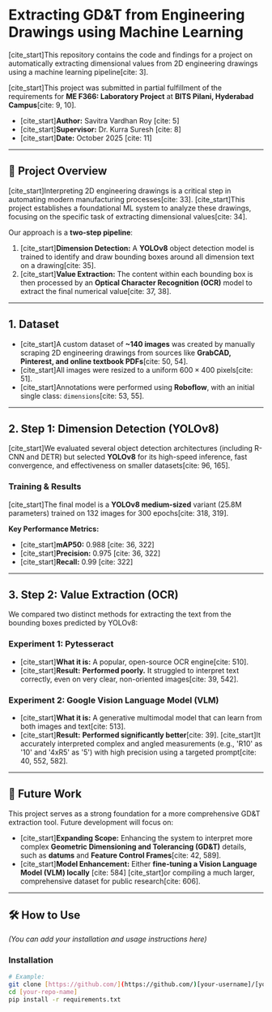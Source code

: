 # Extracting GD&T from Engineering Drawings using Machine Learning

[cite_start]This repository contains the code and findings for a project on automatically extracting dimensional values from 2D engineering drawings using a machine learning pipeline[cite: 3].

[cite_start]This project was submitted in partial fulfillment of the requirements for **ME F366: Laboratory Project** at **BITS Pilani, Hyderabad Campus**[cite: 9, 10].

* [cite_start]**Author:** Savitra Vardhan Roy [cite: 5]
* [cite_start]**Supervisor:** Dr. Kurra Suresh [cite: 8]
* [cite_start]**Date:** October 2025 [cite: 11]

---

## 🚀 Project Overview

[cite_start]Interpreting 2D engineering drawings is a critical step in automating modern manufacturing processes[cite: 33]. [cite_start]This project establishes a foundational ML system to analyze these drawings, focusing on the specific task of extracting dimensional values[cite: 34].

Our approach is a **two-step pipeline**:
1.  [cite_start]**Dimension Detection:** A **YOLOv8** object detection model is trained to identify and draw bounding boxes around all dimension text on a drawing[cite: 35].
2.  [cite_start]**Value Extraction:** The content within each bounding box is then processed by an **Optical Character Recognition (OCR)** model to extract the final numerical value[cite: 37, 38].

---

## 1. Dataset

* [cite_start]A custom dataset of **~140 images** was created by manually scraping 2D engineering drawings from sources like **GrabCAD, Pinterest, and online textbook PDFs**[cite: 50, 54].
* [cite_start]All images were resized to a uniform $600 \times 400$ pixels[cite: 51].
* [cite_start]Annotations were performed using **Roboflow**, with an initial single class: `dimensions`[cite: 53, 55].

---

## 2. Step 1: Dimension Detection (YOLOv8)

[cite_start]We evaluated several object detection architectures (including R-CNN and DETR) but selected **YOLOv8** for its high-speed inference, fast convergence, and effectiveness on smaller datasets[cite: 96, 165].

### Training & Results
[cite_start]The final model is a **YOLOv8 medium-sized** variant (25.8M parameters) trained on 132 images for 300 epochs[cite: 318, 319].

**Key Performance Metrics:**
* [cite_start]**mAP50:** 0.988 [cite: 36, 322]
* [cite_start]**Precision:** 0.975 [cite: 36, 322]
* [cite_start]**Recall:** 0.99 [cite: 322]

---

## 3. Step 2: Value Extraction (OCR)

We compared two distinct methods for extracting the text from the bounding boxes predicted by YOLOv8:

### Experiment 1: Pytesseract
* [cite_start]**What it is:** A popular, open-source OCR engine[cite: 510].
* [cite_start]**Result:** **Performed poorly.** It struggled to interpret text correctly, even on very clear, non-oriented images[cite: 39, 542].

### Experiment 2: Google Vision Language Model (VLM)
* [cite_start]**What it is:** A generative multimodal model that can learn from both images and text[cite: 513].
* [cite_start]**Result:** **Performed significantly better**[cite: 39]. [cite_start]It accurately interpreted complex and angled measurements (e.g., 'R10' as '10' and '4xR5' as '5') with high precision using a targeted prompt[cite: 40, 552, 582].

---

## 🔮 Future Work

This project serves as a strong foundation for a more comprehensive GD&T extraction tool. Future development will focus on:

* [cite_start]**Expanding Scope:** Enhancing the system to interpret more complex **Geometric Dimensioning and Tolerancing (GD&T)** details, such as **datums** and **Feature Control Frames**[cite: 42, 589].
* [cite_start]**Model Enhancement:** Either **fine-tuning a Vision Language Model (VLM) locally** [cite: 584] [cite_start]or compiling a much larger, comprehensive dataset for public research[cite: 606].

---

## 🛠️ How to Use

*(You can add your installation and usage instructions here)*

### Installation

```bash
# Example:
git clone [https://github.com/](https://github.com/)[your-username]/[your-repo-name].git
cd [your-repo-name]
pip install -r requirements.txt
